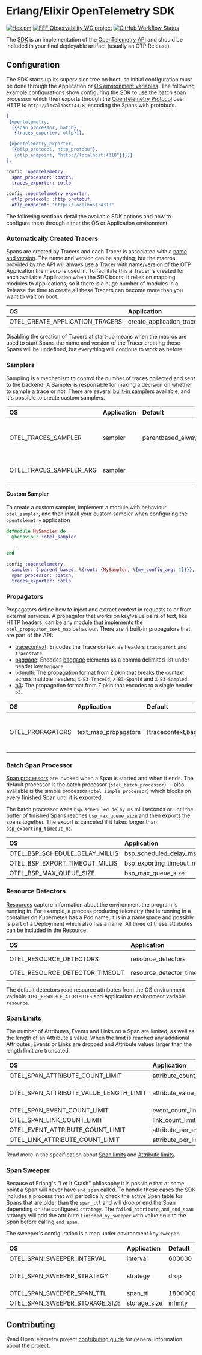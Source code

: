 # Erlang/Elixir OpenTelemetry SDK

[![Hex.pm](https://img.shields.io/hexpm/v/opentelemetry?label=SDK&style=for-the-badge)](https://hex.pm/packages/opentelemetry)
[![EEF Observability WG
project](https://img.shields.io/badge/EEF-Observability-black?style=for-the-badge)](https://github.com/erlef/eef-observability-wg)
[![GitHub Workflow Status](https://img.shields.io/github/workflow/status/open-telemetry/opentelemetry-erlang/Erlang?style=for-the-badge)](https://github.com/open-telemetry/opentelemetry-erlang/actions)

The [SDK](https://github.com/open-telemetry/opentelemetry-specification/blob/v1.8.0/specification/trace/sdk.md) is an implementation of the [OpenTelemetry
API](https://hex.pm/packages/opentelemetry_api) and should be included in your
final deployable artifact (usually an OTP Release).

## Configuration

The SDK starts up its supervision tree on boot, so initial configuration must be
done through the Application or [OS environment
variables](https://github.com/open-telemetry/opentelemetry-specification/blob/v1.8.0/specification/sdk-configuration.md).
The following example configurations show configuring the SDK to use the batch
span processor which then exports through the [OpenTelemetry
Protocol](https://github.com/open-telemetry/opentelemetry-specification/blob/v1.8.0/specification/protocol/otlp.md)
over HTTP to `http://localhost:4318`, encoding the Spans with protobufs.

``` erlang
[
 {opentelemetry,
  [{span_processor, batch},
   {traces_exporter, otlp}]},

 {opentelemetry_exporter, 
  [{otlp_protocol, http_protobuf},
   {otlp_endpoint, "http://localhost:4318"}]}]}
].
```

``` elixir
config :opentelemetry, 
  span_processor: :batch,
  traces_exporter: :otlp

config :opentelemetry_exporter,
  otlp_protocol: :http_protobuf,
  otlp_endpoint: "http://localhost:4318"
```

The following sections detail the available SDK options and how to configure
them through either the OS or Application environment.

### Automatically Created Tracers

Spans are created by Tracers and each Tracer is associated with a [name and
version](https://github.com/open-telemetry/opentelemetry-specification/blob/v1.8.0/specification/trace/api.md#get-a-tracer).
The name and version can be anything, but the macros provided by the API will always use
a Tracer with name/version of the OTP Application the macro is used in. To
facilitate this a Tracer is created for each available Application when the SDK
boots. It relies on mapping modules to Applications, so if there is a huge
number of modules in a Release the time to create all these Tracers can become
more than you want to wait on boot.

| OS                              | Application                | Default | Type    |
|:--------------------------------|:---------------------------|:--------|:--------|
| OTEL_CREATE_APPLICATION_TRACERS | create_application_tracers | true    | boolean |

Disabling the creation of Tracers at start-up means when the macros are used to
start Spans the name and version of the Tracer creating those Spans will be
undefined, but everything will continue to work as before.

### Samplers

Sampling is a mechanism to control the number of traces collected and sent to the backend. A Sampler is responsible for making a decision on whether to sample a trace or not. There are several [built-in samplers](https://opentelemetry.io/docs/reference/specification/trace/sdk/#built-in-samplers) available, and it's possible to create custom samplers.

| OS                             | Application              | Default   | Type    |
|:-------------------------------|:-------------------------|:----------|:--------|
| OTEL_TRACES_SAMPLER             | sampler                 | parentbased_always_on | always_on, always_off, traceidratio, parentbased_always_on, parentbased_always_off, parentbased_traceidratio |
| OTEL_TRACES_SAMPLER_ARG         | sampler                 |          | String. Each Sampler type defines its own expected input, if any.|


#### Custom Sampler

To create a custom sampler, implement a module with behaviour `otel_sampler`, and then install your custom sampler when configuring the `opentelemetry` application

``` elixir
defmodule MySampler do
  @behaviour :otel_sampler

  ...
end
```

``` elixir
config :opentelemetry,
  sampler: {:parent_based, %{root: {MySampler, %{my_config_arg: 1}}}},
  span_processor: :batch,
  traces_exporter: :otlp
```

### Propagators

Propagators define how to inject and extract context in requests to or from
external services. A propagator that works on key/value pairs of text, like HTTP
headers, can be any module that implements the `otel_propagator_text_map`
behaviour. There are 4 built-in propagators that are part of the API:

- [tracecontext](https://w3c.github.io/trace-context/): Encodes the Trace
  context as headers `traceparent` and `tracestate`.
- [baggage](https://w3c.github.io/baggage/): Encodes
  [baggage](https://github.com/open-telemetry/opentelemetry-specification/blob/v1.8.0/specification/baggage/api.md)
  elements as a comma delimited list under header key `baggage`.
- [b3multi](https://github.com/openzipkin/b3-propagation#multiple-headers): The
  propagation format from [Zipkin](https://zipkin.io/) that breaks the context across multiple
  headers, `X-B3-TraceId`, `X-B3-SpanId` and `X-B3-Sampled`.
- [b3](https://github.com/openzipkin/b3-propagation#single-header):  The
  propagation format from Zipkin that encodes to a single header `b3`.

| OS               | Application          | Default                | Type                                                             |
|:-----------------|:---------------------|:-----------------------|:-----------------------------------------------------------------|
| OTEL_PROPAGATORS | text_map_propagators | [tracecontext,baggage] | List of propagators (`tracecontext`, `baggage`, `b3multi`, `b3`) |


### Batch Span Processor

[Span
processors](https://github.com/open-telemetry/opentelemetry-specification/blob/main/specification/trace/sdk.md#span-processor)
are invoked when a Span is started and when it ends. The default processor is
the batch processor (`otel_batch_processor`) -- also available is the simple
processor (`otel_simple_processor`) which blocks on every finished Span until it
is exported.

The batch processor waits `bsp_scheduled_delay_ms` milliseconds or until the buffer of
finished Spans reaches `bsp_max_queue_size` and then exports the spans together.
The export is canceled if it takes longer than `bsp_exporting_timeout_ms`.

| OS                             | Application              | Default | Type    |
|:-------------------------------|:-------------------------|:--------|:--------|
| OTEL_BSP_SCHEDULE_DELAY_MILLIS | bsp_scheduled_delay_ms   | 5000    | integer |
| OTEL_BSP_EXPORT_TIMEOUT_MILLIS | bsp_exporting_timeout_ms | 30000   | integer |
| OTEL_BSP_MAX_QUEUE_SIZE        | bsp_max_queue_size       | 2048    | integer |

### Resource Detectors

[Resources](https://github.com/open-telemetry/opentelemetry-specification/blob/v1.8.0/specification/overview.md#resources)
capture information about the environment the program is running in. For
example, a process producing telemetry that is running in a container on
Kubernetes has a Pod name, it is in a namespace and possibly is part of a
Deployment which also has a name. All three of these attributes can be included
in the Resource.

| OS                             | Application               | Default                                        | Type            |
|:-------------------------------|:--------------------------|:-----------------------------------------------|:----------------|
| OTEL_RESOURCE_DETECTORS        | resource_detectors        | [otel_resource_env_var, otel_resource_app_env] | list of modules |
| OTEL_RESOURCE_DETECTOR_TIMEOUT | resource_detector_timeout | 5000                                           | integer         |
|                                |                           |                                                |                 |
    
The default detectors read resource attributes from the OS environment variable
`OTEL_RESOURCE_ATTRIBUTES` and Application environment variable `resource`.

### Span Limits

The number of Attributes, Events and Links on a Span are limited, as well as the
length of an Attribute's value. When the limit is reached any additional
Attributes, Events or Links are dropped and Attribute values larger than the
length limit are truncated.

| OS                                     | Application                  | Default  | Type                    |
|:---------------------------------------|:-----------------------------|:---------|:------------------------|
| OTEL_SPAN_ATTRIBUTE_COUNT_LIMIT        | attribute_count_limit        | 128      | integer                 |
| OTEL_SPAN_ATTRIBUTE_VALUE_LENGTH_LIMIT | attribute_value_length_limit | infinity | integer &#124; infinity |
| OTEL_SPAN_EVENT_COUNT_LIMIT            | event_count_limit            | 128      | integer                 |
| OTEL_SPAN_LINK_COUNT_LIMIT             | link_count_limit             | 128      | integer                 |
| OTEL_EVENT_ATTRIBUTE_COUNT_LIMIT       | attribute_per_event_limit    | 128      | integer                 |
| OTEL_LINK_ATTRIBUTE_COUNT_LIMIT        | attribute_per_link_limit     | 128      | integer                 

Read more in the specification about [Span
limits](https://github.com/open-telemetry/opentelemetry-specification/blob/main/specification/trace/sdk.md#span-limits)
and [Attribute
limits](https://github.com/open-telemetry/opentelemetry-specification/blob/main/specification/common/common.md#attribute-limits).

### Span Sweeper

Because of Erlang's "Let It Crash" philosophy it is possible that at some point
a Span will never have `end_span` called. To handle these cases the SDK includes
a process that will periodically check the active Span table for Spans that are
older than the `span_ttl` and will drop or end the Span depending on the
configured `strategy`. The `failed_attribute_and_end_span` strategy will add the
attribute `finished_by_sweeper` with value `true` to the Span before calling
`end_span`.

The sweeper's configuration is a map under environment key `sweeper`.

| OS                             | Application  | Default | Type                                                                 |
|:-------------------------------|:-------------|:---------|:-----------------------------------------------------------------------------|
| OTEL_SPAN_SWEEPER_INTERVAL     | interval     | 600000   | integer &#124; infinity                                                      |
| OTEL_SPAN_SWEEPER_STRATEGY     | strategy     | drop     | drop &#124; end_span &#124; failed_attribute_and_end_span &#124; fun/1 |
| OTEL_SPAN_SWEEPER_SPAN_TTL     | span_ttl     | 1800000  | integer &#124; infinity                                                      |
| OTEL_SPAN_SWEEPER_STORAGE_SIZE | storage_size | infinity | integer &#124; infinity                                                      |

## Contributing

Read OpenTelemetry project [contributing
guide](https://github.com/open-telemetry/community/blob/main/CONTRIBUTING.md)
for general information about the project.
